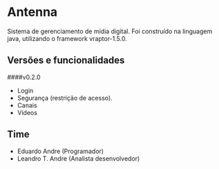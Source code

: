 Antenna
=======

Sistema de gerenciamento de mídia digital. Foi construído na linguagem java, utilizando o framework vraptor-1.5.0.

Versões e funcionalidades
-------------------------

####v0.2.0
- Login
- Segurança (restrição de acesso).
- Canais
- Vídeos

Time
----

- Eduardo Andre (Programador)
- Leandro T. Andre (Analista desenvolvedor)
